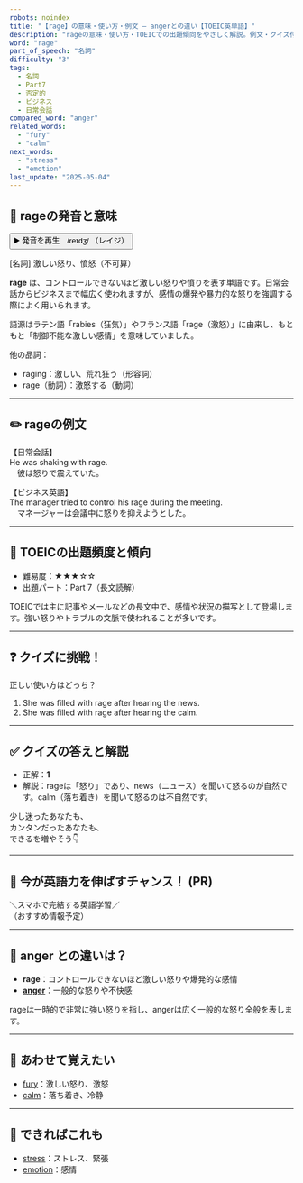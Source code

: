 ```yaml
---
robots: noindex
title: "【rage】の意味・使い方・例文 ― angerとの違い【TOEIC英単語】"
description: "rageの意味・使い方・TOEICでの出題傾向をやさしく解説。例文・クイズ付きでangerとの違いもわかりやすく学べます。"
word: "rage"
part_of_speech: "名詞"
difficulty: "3"
tags:
  - 名詞
  - Part7
  - 否定的
  - ビジネス
  - 日常会話
compared_word: "anger"
related_words:
  - "fury"
  - "calm"
next_words:
  - "stress"
  - "emotion"
last_update: "2025-05-04"
---
```


## 🔰 rageの発音と意味

<button class="play-audio" onclick="playTTS('rage')">
  <span class="play-audio-main">
    ▶️ 発音を再生　/reɪdʒ/
  </span>
  <span class="play-audio-sub">
    （レイジ）
  </span>
</button>

[名詞] 激しい怒り、憤怒（不可算）

**rage** は、コントロールできないほど激しい怒りや憤りを表す単語です。日常会話からビジネスまで幅広く使われますが、感情の爆発や暴力的な怒りを強調する際によく用いられます。

語源はラテン語「rabies（狂気）」やフランス語「rage（激怒）」に由来し、もともと「制御不能な激しい感情」を意味していました。

他の品詞：  
- raging：激しい、荒れ狂う（形容詞）
- rage（動詞）：激怒する（動詞）

---

## ✏️ rageの例文

【日常会話】  
He was shaking with rage.  
　彼は怒りで震えていた。

【ビジネス英語】  
The manager tried to control his rage during the meeting.  
　マネージャーは会議中に怒りを抑えようとした。

---

## 🎯 TOEICの出題頻度と傾向

- 難易度：★★★☆☆
- 出題パート：Part 7（長文読解）

TOEICでは主に記事やメールなどの長文中で、感情や状況の描写として登場します。強い怒りやトラブルの文脈で使われることが多いです。

---

## ❓ クイズに挑戦！

正しい使い方はどっち？

1. She was filled with rage after hearing the news.  
2. She was filled with rage after hearing the calm.

---

## ✅ クイズの答えと解説

- 正解：**1**
- 解説：rageは「怒り」であり、news（ニュース）を聞いて怒るのが自然です。calm（落ち着き）を聞いて怒るのは不自然です。

少し迷ったあなたも、  
カンタンだったあなたも、  
できるを増やそう👇️

---

## 🚀 今が英語力を伸ばすチャンス！ (PR)

<div class="info-center">
＼スマホで完結する英語学習／<br>  
（おすすめ情報予定）
</div>

---

## 🤔  anger との違いは？

- **rage**：コントロールできないほど激しい怒りや爆発的な感情
- **[anger](/word/anger/)**：一般的な怒りや不快感

rageは一時的で非常に強い怒りを指し、angerは広く一般的な怒り全般を表します。

---

## 🧩 あわせて覚えたい

- [fury](/word/fury/)：激しい怒り、激怒
- [calm](/word/calm/)：落ち着き、冷静

---

## 📖 できればこれも

- [stress](/word/stress/)：ストレス、緊張
- [emotion](/word/emotion/)：感情

<!-- cvid: aid24_bid47 -->
